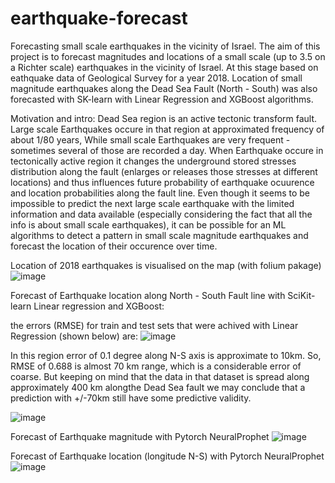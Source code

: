 # earthquake-forecast
Forecasting small scale earthquakes in the vicinity of Israel.
The aim of this project is to forecast magnitudes and locations of a small scale (up to 3.5 on a Richter scale) earthquakes in the vicinity of Israel. At this stage based on eathquake data of Geological Survey for a year 2018.
 Location of small magnitude earthquakes along the Dead Sea Fault (North - South) was also forecasted with SK-learn with Linear Regression and XGBoost algorithms.

Motivation and intro:
 Dead Sea region is an active tectonic transform fault. Large scale Earthquakes occure in that region at approximated frequency of about 1/80 years, While small scale Earthquakes are very frequent - sometimes several of those are recorded a day. When Earthquake occure in tectonically active region it changes the underground stored stresses distribution along the fault (enlarges or releases those stresses at different locations) and thus influences future probability of earthquake ocuurence and location probabilities along the fault line.
 Even though it seems to be impossible to predict the next large scale earthquake with the limited information and data available (especially considering the fact that all the info is about small scale earthquakes), it can be possible for an ML algorithms to detect a pattern in small scale magnitude earthquakes and forecast the location of their occurence over time.

Location of 2018 earthquakes is visualised on the map (with folium pakage)
![image](https://user-images.githubusercontent.com/101993270/181304040-afa5ce69-1c1a-433c-b110-6ede7cd0dee2.png)

Forecast of Earthquake location along North - South Fault line with SciKit-learn Linear regression and XGBoost:

the errors (RMSE) for train and test sets that were achived with Linear Regression (shown below) are:
![image](https://user-images.githubusercontent.com/101993270/213099563-e62dff67-1af4-477e-a743-6040996d4b7b.png)

In this region error of 0.1 degree along N-S axis is approximate to 10km. So, RMSE of 0.688 is almost 70 km range, which is a considerable error of coarse. But keeping on mind that the data in that dataset is spread along approximately 400 km alongthe Dead Sea fault we may conclude that a prediction with +/-70km still have some predictive validity.

![image](https://user-images.githubusercontent.com/101993270/213099104-ad101888-2403-43dd-ad75-84e05ec3e59d.png)


Forecast of Earthquake magnitude with Pytorch NeuralProphet
![image](https://user-images.githubusercontent.com/101993270/159774480-e60a0b4f-bc10-4c6e-b42a-126e338e0d87.png)

Forecast of Earthquake location (longitude N-S) with Pytorch NeuralProphet
![image](https://user-images.githubusercontent.com/101993270/159774373-fafaae95-d267-4986-8a2f-6b3aec7d4b6c.png)
